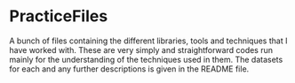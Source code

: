 # PracticeFiles
A bunch of files containing the different libraries, tools and techniques that I have worked with. These are very simply and straightforward codes run mainly for the understanding of the techniques used in them. The datasets for each and any further descriptions is given in the README file. 
